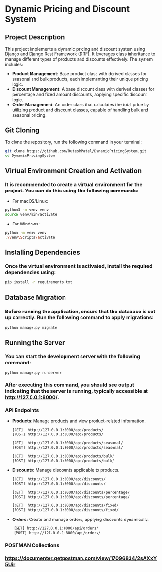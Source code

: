# Dynamic Pricing and Discount System

## Project Description
This project implements a dynamic pricing and discount system using Django and Django Rest Framework (DRF). It leverages class inheritance to manage different types of products and discounts effectively. The system includes:

- **Product Management**: Base product class with derived classes for seasonal and bulk products, each implementing their unique pricing logic.
- **Discount Management**: A base discount class with derived classes for percentage and fixed amount discounts, applying specific discount logic.
- **Order Management**: An order class that calculates the total price by utilizing product and discount classes, capable of handling bulk and seasonal pricing.

## Git Cloning
To clone the repository, run the following command in your terminal:
```bash
git clone https://github.com/RuteshPatel/DynamicPricingSystem.git
cd DynamicPricingSystem
```

## Virtual Environment Creation and Activation
### It is recommended to create a virtual environment for the project. You can do this using the following commands:

- For macOS/Linux:
```bash
python3 -m venv venv
source venv/bin/activate
```
- For Windows:
```bash
python -m venv venv
.\venv\Scripts\activate
```

## Installing Dependencies
### Once the virtual environment is activated, install the required dependencies using:

```bash
pip install -r requirements.txt
```

## Database Migration
### Before running the application, ensure that the database is set up correctly. Run the following command to apply migrations:

```bash
python manage.py migrate
```

## Running the Server
### You can start the development server with the following command:

```bash
python manage.py runserver
```
### After executing this command, you should see output indicating that the server is running, typically accessible at http://127.0.0.1:8000/.

### API Endpoints
 - **Products**: Manage products and view product-related information.
    ```bash
    [GET]  http://127.0.0.1:8000/api/products/
    [POST] http://127.0.0.1:8000/api/products/
    
    [GET]  http://127.0.0.1:8000/api/products/seasonal/
    [POST] http://127.0.0.1:8000/api/products/seasonal/
   
    [GET]  http://127.0.0.1:8000/api/products/bulk/
    [POST] http://127.0.0.1:8000/api/products/bulk/
   ```
 - **Discounts**: Manage discounts applicable to products.
    ```bash 
    [GET]  http://127.0.0.1:8000/api/discounts/
    [POST] http://127.0.0.1:8000/api/discounts/
   
    [GET]  http://127.0.0.1:8000/api/discounts/percentage/
    [POST] http://127.0.0.1:8000/api/discounts/percentage/
   
    [GET]  http://127.0.0.1:8000/api/discounts/fixed/
    [POST] http://127.0.0.1:8000/api/discounts/fixed/
   ```
 - **Orders**: Create and manage orders, applying discounts dynamically.
```bash
    [GET] http://127.0.0.1:8000/api/orders/
    [POST] http://127.0.0.1:8000/api/orders/
   ```

### POSTMAN Collections
### https://documenter.getpostman.com/view/17096834/2sAXxY5Uir